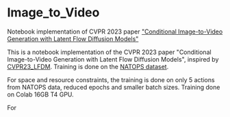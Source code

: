 # Image_to_Video
Notebook implementation of CVPR 2023 paper ["Conditional Image-to-Video Generation with Latent Flow Diffusion Models"](https://arxiv.org/abs/2303.13744)

This is a notebook implementation of the CVPR 2023 paper "Conditional Image-to-Video Generation with Latent Flow Diffusion Models", inspired by [CVPR23_LFDM](https://github.com/nihaomiao/CVPR23_LFDM).
Training is done on the [NATOPS dataset](https://github.com/yalesong/natops).

For space and resource constraints, the training is done on only 5 actions from NATOPS data, reduced epochs and smaller batch sizes. Training done on Colab 16GB T4 GPU. 

For 
